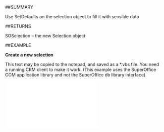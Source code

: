 
##SUMMARY

Use SetDefaults on the selection object to fill it with sensible data


##RETURNS

SOSelection – the new Selection object


##EXAMPLE

**Create a new selection**

This text may be copied to the notepad, and saved as a *.vbs file. You need a running CRM client to make it work. (This example uses the SuperOffice COM application library and not the SuperOffice db library interface).

![](..\..\Examples\vbs\Database.CreateSelection.vbs.txt)


